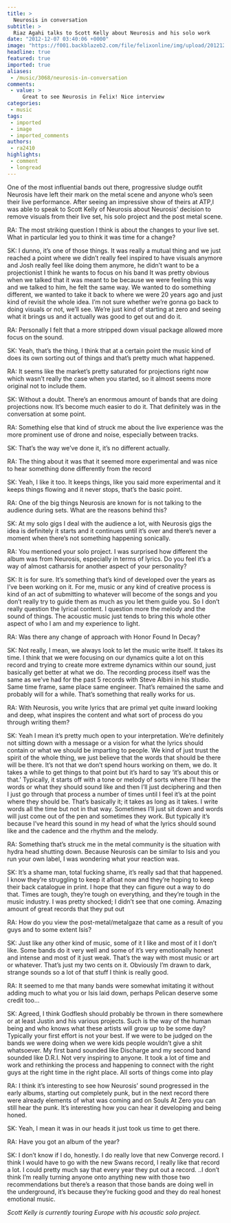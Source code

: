 ```yaml
---
title: >
  Neurosis in conversation
subtitle: >
  Riaz Agahi talks to Scott Kelly about Neurosis and his solo work
date: "2012-12-07 03:40:06 +0000"
image: "https://f001.backblazeb2.com/file/felixonline/img/upload/201212070340-tna08-neurosis1.jpg"
headline: true
featured: true
imported: true
aliases:
 - /music/3068/neurosis-in-conversation
comments:
 - value: >
     Great to see Neurosis in Felix! Nice interview
categories:
 - music
tags:
 - imported
 - image
 - imported_comments
authors:
 - ra2410
highlights:
 - comment
 - longread
---
```


One of the most influential bands out there, progressive sludge outfit Neurosis have left their mark on the metal scene and anyone who’s seen their live performance. After seeing an impressive show of theirs at ATP,I was able to speak to Scott Kelly of Neurosis about Neurosis’ decision to remove visuals from their live set, his solo project and the post metal scene.

RA: The most striking question I think is about the changes to your live set. What in particular led you to think it was time for a change?

SK: I dunno, it’s one of those things. It was really a mutual thing and we just reached a point where we didn’t really feel inspired to have visuals anymore and Josh really feel like doing them anymore, he didn’t want to be a projectionist I think he wants to focus on his band
 It was pretty obvious when we talked that it was meant to be because we were feeling this way and we talked to him, he felt the same way.
 We wanted to do something different, we wanted to take it back to where we were 20 years ago and just kind of revisit the whole idea. I’m not sure whether we’re gonna go back to doing visuals or not, we’ll see. We’re just kind of starting at zero and seeing what it brings us and it actually was good to get out and do it.

RA: Personally I felt that a more stripped down visual package allowed more focus on the sound.

SK: Yeah, that’s the thing, I think that at a certain point the music kind of does its own sorting out of things and that’s pretty much what happened.

RA: It seems like the market’s pretty saturated for projections right now which wasn’t really the case when you started, so it almost seems more original not to include them.

SK: Without a doubt. There’s an enormous amount of bands that are doing projections now. It’s become much easier to do it. That definitely was in the conversation at some point.

RA: Something else that kind of struck me about the live experience was the more prominent use of drone and noise, especially between tracks.

SK: That’s the way we’ve done it, it’s no different actually.

RA: The thing about it was that it seemed more experimental and was nice to hear something done differently from the record

SK: Yeah, I like it too. It keeps things, like you said more experimental and it keeps things flowing and it never stops, that’s the basic point.

RA: One of the big things Neurosis are known for is not talking to the audience during sets. What are the reasons behind this?

SK: At my solo gigs I deal with the audience a lot, with Neurosis gigs the idea is definitely it starts and it continues until it’s over and there’s never a moment when there’s not something happening sonically.

RA: You mentioned your solo project. I was surprised how different the album was from Neurosis, especially in terms of lyrics. Do you feel it’s a way of almost catharsis for another aspect of your personality?

SK: It is for sure. It’s something that’s kind of developed over the years as I’ve been working on it. For me, music or any kind of creative process is kind of an act of submitting to whatever will become of the songs and you don’t really try to guide them as much as you let them guide you. So I don’t really question the lyrical content. I question more the melody and the sound of things. The acoustic music just tends to bring this whole other aspect of who I am and my experience to light.

RA: Was there any change of approach with Honor Found In Decay?

SK: Not really, I mean, we always look to let the music write itself. It takes its time. I think that we were focusing on our dynamics quite a lot on this record and trying to create more extreme dynamics within our sound, just basically get better at what we do. The recording process itself was the same as we’ve had for the past 5 records with Steve Albini in his studio. Same time frame, same place same engineer. That’s remained the same and probably will for a while. That’s something that really works for us.

RA: With Neurosis, you write lyrics that are primal yet quite inward looking and deep, what inspires the content and what sort of process do you through writing them?

SK: Yeah I mean it’s pretty much open to your interpretation. We’re definitely not sitting down with a message or a vision for what the lyrics should contain or what we should be imparting to people. We kind of just trust the spirit of the whole thing, we just believe that the words that should be there will be there. It’s not that we don’t spend hours working on them, we do. It takes a while to get things to that point but it’s hard to say ‘it’s about this or that.’
 Typically, it starts off with a tone or melody of sorts where I’ll hear the words or what they should sound like and then I’ll just deciphering and then I just go through that process a number of times until I feel it’s at the point where they should be. That’s basically it; it takes as long as it takes. I write words all the time but not in that way. Sometimes I’ll just sit down and words will just come out of the pen and sometimes they work. But typically it’s because I’ve heard this sound in my head of what the lyrics should sound like and the cadence and the rhythm and the melody.

RA: Something that’s struck me in the metal community is the situation with hydra head shutting down. Because Neurosis can be similar to Isis and you run your own label, I was wondering what your reaction was.

SK: It’s a shame man, total fucking shame, it’s really sad that that happened. I know they’re struggling to keep it afloat now and they’re hoping to keep their back catalogue in print. I hope that they can figure out a way to do that. Times are tough, they’re tough on everything, and they’re tough in the music industry. I was pretty shocked; I didn’t see that one coming. Amazing amount of great records that they put out

RA: How do you view the post-metal/metalgaze that came as a result of you guys and to some extent Isis?

SK: Just like any other kind of music, some of it I like and most of it I don’t like. Some bands do it very well and some of it’s very emotionally honest and intense and most of it just weak. That’s the way with most music or art or whatever. That’s just my two cents on it. Obviously I’m drawn to dark, strange sounds so a lot of that stuff I think is really good.

RA: It seemed to me that many bands were somewhat imitating it without adding much to what you or Isis laid down, perhaps Pelican deserve some credit too…

SK: Agreed, I think Godflesh should probably be thrown in there somewhere or at least Justin and his various projects. Such is the way of the human being and who knows what these artists will grow up to be some day? Typically your first effort is not your best. If we were to be judged on the bands we were doing when we were kids people wouldn’t give a shit whatsoever. My first band sounded like Discharge and my second band sounded like D.R.I. Not very inspiring to anyone. It took a lot of time and work and rethinking the process and happening to connect with the right guys at the right time in the right place. All sorts of things come into play

RA: I think it’s interesting to see how Neurosis’ sound progressed in the early albums, starting out completely punk, but in the next record there were already elements of what was coming and on Souls At Zero you can still hear the punk. It’s interesting how you can hear it developing and being honed.

SK: Yeah, I mean it was in our heads it just took us time to get there.

RA: Have you got an album of the year?

SK: I don’t know if I do, honestly. I do really love that new Converge record. I think I would have to go with the new Swans record, I really like that record a lot. I could pretty much say that every year they put out a record. ..I don’t think I’m really turning anyone onto anything new with those two recommendations but there’s a reason that those bands are doing well in the underground, it’s because they’re fucking good and they do real honest emotional music.

_Scott Kelly is currently touring Europe with his acoustic solo project._

